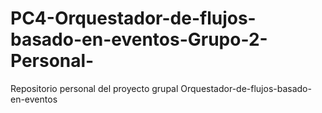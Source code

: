 # PC4-Orquestador-de-flujos-basado-en-eventos-Grupo-2-Personal-
Repositorio personal del proyecto grupal  Orquestador-de-flujos-basado-en-eventos
